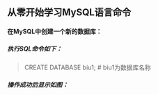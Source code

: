 ## 从零开始学习MySQL语言命令
#### 在MySQL中创建一个新的数据库：
##### 执行SQL命令如下：
> CREATE DATABASE biu1;   # biu1为数据库名称

##### 操作成功后显示如图：
